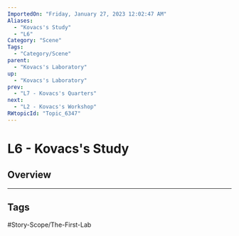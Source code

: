 ```yaml
---
ImportedOn: "Friday, January 27, 2023 12:02:47 AM"
Aliases:
  - "Kovacs's Study"
  - "L6"
Category: "Scene"
Tags:
  - "Category/Scene"
parent:
  - "Kovacs's Laboratory"
up:
  - "Kovacs's Laboratory"
prev:
  - "L7 - Kovacs's Quarters"
next:
  - "L2 - Kovacs's Workshop"
RWtopicId: "Topic_6347"
---
```

# L6 - Kovacs's Study
## Overview

---
## Tags
#Story-Scope/The-First-Lab

